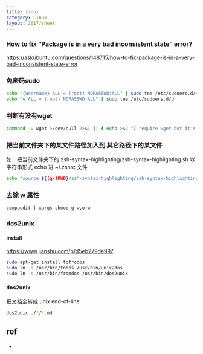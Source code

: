 ```yaml
---
title: linux
category: Linux
layout: 2017/sheet
---
```


### How to fix “Package is in a very bad inconsistent state” error? ###

https://askubuntu.com/questions/148715/how-to-fix-package-is-in-a-very-bad-inconsistent-state-error

### 免密码sudo ###

```bash
echo "{username} ALL = (root) NOPASSWD:ALL" | sudo tee /etc/sudoers.d/{username}
echo "u ALL = (root) NOPASSWD:ALL" | sudo tee /etc/sudoers.d/u
```

### 判断有没有wget ###

```bash
command -v wget >/dev/null 2>&1 || { echo >&2 "I require wget but it's not installed.  Aborting."; exit 1; }
```

### 把当前文件夹下的某文件路径加入到 其它路径下的某文件 ###

如：把当前文件夹下的 zsh-syntax-highlighting/zsh-syntax-highlighting.sh 以字符串形式 echo 进 ~/.zshrc 文件

```bash
echo "source ${(q-)PWD}/zsh-syntax-highlighting/zsh-syntax-highlighting.zsh" >> ${ZDOTDIR:-$HOME}/.zshrc
```

### 去除 w 属性 ###

```bash
compaudit | xargs chmod g-w,o-w
```

### dos2unix ###

#### install ####

https://www.jianshu.com/p/d5eb279de997

```bash
sudo apt-get install tofrodos
sudo ln -s /usr/bin/todos /usr/bin/unix2dos 
sudo ln -s /usr/bin/fromdos /usr/bin/dos2unix 
```

#### dos2unix ####

把文档全转成 unix end-of-line

```bash
dos2unix ./*/*.md
```







## ref
- 
